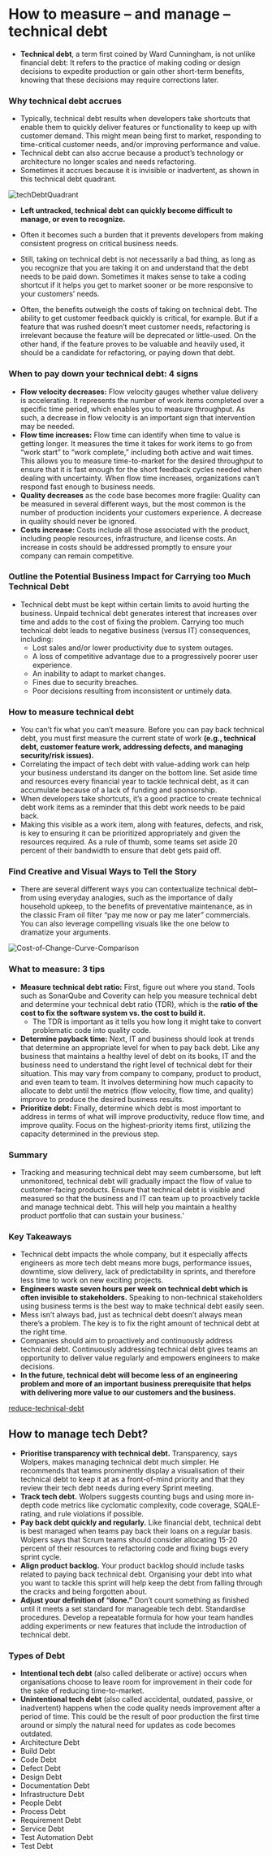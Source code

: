 # How to measure – and manage – technical debt

* **Technical debt**, a term first coined by Ward Cunningham, is not unlike financial debt: It refers to the practice of making coding or design decisions to expedite production or gain other short-term benefits, knowing that these decisions may require corrections later. 

### Why technical debt accrues
* Typically, technical debt results when developers take shortcuts that enable them to quickly deliver features or functionality to keep up with customer demand. This might mean being first to market, responding to time-critical customer needs, and/or improving performance and value. 
* Technical debt can also accrue because a product’s technology or architecture no longer scales and needs refactoring.
* Sometimes it accrues because it is invisible or inadvertent, as shown in this technical debt quadrant.

![techDebtQuadrant](https://martinfowler.com/bliki/images/techDebtQuadrant.png)

* **Left untracked, technical debt can quickly become difficult to manage, or even to recognize.** 
* Often it becomes such a burden that it prevents developers from making consistent progress on critical business needs.
* Still, taking on technical debt is not necessarily a bad thing, as long as you recognize that you are taking it on and understand that the debt needs to be paid down. Sometimes it makes sense to take a coding shortcut if it helps you get to market sooner or be more responsive to your customers’ needs.

* Often, the benefits outweigh the costs of taking on technical debt. The ability to get customer feedback quickly is critical, for example. But if a feature that was rushed doesn’t meet customer needs, refactoring is irrelevant because the feature will be deprecated or little-used. On the other hand, if the feature proves to be valuable and heavily used, it should be a candidate for refactoring, or paying down that debt.

### When to pay down your technical debt: 4 signs
* **Flow velocity decreases:** Flow velocity gauges whether value delivery is accelerating. It represents the number of work items completed over a specific time period, which enables you to measure throughput. As such, a decrease in flow velocity is an important sign that intervention may be needed.
* **Flow time increases:** Flow time can identify when time to value is getting longer. It measures the time it takes for work items to go from “work start” to “work complete,” including both active and wait times. This allows you to measure time-to-market for the desired throughput to ensure that it is fast enough for the short feedback cycles needed when dealing with uncertainty. When flow time increases, organizations can’t respond fast enough to business needs.
* **Quality decreases** as the code base becomes more fragile: Quality can be measured in several different ways, but the most common is the number of production incidents your customers experience. A decrease in quality should never be ignored.
* **Costs increase:** Costs include all those associated with the product, including people resources, infrastructure, and license costs. An increase in costs should be addressed promptly to ensure your company can remain competitive.

### Outline the Potential Business Impact for Carrying too Much Technical Debt
* Technical debt must be kept within certain limits to avoid hurting the business. Unpaid technical debt generates interest that increases over time and adds to the cost of fixing the problem. Carrying too much technical debt leads to negative business (versus IT) consequences, including:
  * Lost sales and/or lower productivity due to system outages.
  * A loss of competitive advantage due to a progressively poorer user experience.
  * An inability to adapt to market changes.
  * Fines due to security breaches.
  * Poor decisions resulting from inconsistent or untimely data.

### How to measure technical debt
* You can’t fix what you can’t measure. Before you can pay back technical debt, you must first measure the current state of work **(e.g., technical debt, customer feature work, addressing defects, and managing security/risk issues).** 
* Correlating the impact of tech debt with value-adding work can help your business understand its danger on the bottom line. Set aside time and resources every financial year to tackle technical debt, as it can accumulate because of a lack of funding and sponsorship.
* When developers take shortcuts, it’s a good practice to create technical debt work items as a reminder that this debt work needs to be paid back.
* Making this visible as a work item, along with features, defects, and risk, is key to ensuring it can be prioritized appropriately and given the resources required. As a rule of thumb, some teams set aside 20 percent of their bandwidth to ensure that debt gets paid off.

### Find Creative and Visual Ways to Tell the Story
* There are several different ways you can contextualize technical debt–from using everyday analogies, such as the importance of daily household upkeep, to the benefits of preventative maintenance, as in the classic Fram oil filter “pay me now or pay me later” commercials. You can also leverage compelling visuals like the one below to dramatize your arguments.

![Cost-of-Change-Curve-Comparison](https://3ovyg21t17l11k49tk1oma21-wpengine.netdna-ssl.com/wp-content/uploads/2020/04/Cost-of-Change-Curve-Comparison-LM-01-scaled.jpg)

### What to measure: 3 tips
* **Measure technical debt ratio:** First, figure out where you stand. Tools such as SonarQube and Coverity can help you measure technical debt and determine your technical debt ratio (TDR), which is the **ratio of the cost to fix the software system vs. the cost to build it.**
  * The TDR is important as it tells you how long it might take to convert problematic code into quality code.
* **Determine payback time:** Next, IT and business should look at trends that determine an appropriate level for when to pay back debt. Like any business that maintains a healthy level of debt on its books, IT and the business need to understand the right level of technical debt for their situation. This may vary from company to company, product to product, and even team to team. It involves determining how much capacity to allocate to debt until the metrics (flow velocity, flow time, and quality) improve to produce the desired business results.
* **Prioritize debt:** Finally, determine which debt is most important to address in terms of what will improve productivity, reduce flow time, and improve quality. Focus on the highest-priority items first, utilizing the capacity determined in the previous step.

### Summary
* Tracking and measuring technical debt may seem cumbersome, but left unmonitored, technical debt will gradually impact the flow of value to customer-facing products. Ensure that technical debt is visible and measured so that the business and IT can team up to proactively tackle and manage technical debt. This will help you maintain a healthy product portfolio that can sustain your business.'

### Key Takeaways
- Technical debt impacts the whole company, but it especially affects engineers as more tech debt means more bugs, performance issues, downtime, slow delivery, lack of predictability in sprints, and therefore less time to work on new exciting projects.
- **Engineers waste seven hours per week on technical debt which is often invisible to stakeholders.** Speaking to non-technical stakeholders using business terms is the best way to make technical debt easily seen.
- Mess isn’t always bad, just as technical debt doesn’t always mean there’s a problem. The key is to fix the right amount of technical debt at the right time.
- Companies should aim to proactively and continuously address technical debt. Continuously addressing technical debt gives teams an opportunity to deliver value regularly and empowers engineers to make decisions. 
- **In the future, technical debt will become less of an engineering problem and more of an important business prerequisite that helps with delivering more value to our customers and the business.**

[reduce-technical-debt](https://www.infoq.com/articles/reduce-technical-debt/)

## How to manage tech Debt?

- **Prioritise transparency with technical debt.** Transparency, says Wolpers, makes managing technical debt much simpler. He recommends that teams prominently display a visualisation of their technical debt to keep it at as a front-of-mind priority and that they review their tech debt needs during every Sprint meeting.
- **Track tech debt.** Wolpers suggests counting bugs and using more in-depth code metrics like cyclomatic complexity, code coverage, SQALE-rating, and rule violations if possible.
- **Pay back debt quickly and regularly.** Like financial debt, technical debt is best managed when teams pay back their loans on a regular basis. Wolpers says that Scrum teams should consider allocating 15-20 percent of their resources to refactoring code and fixing bugs every sprint cycle.
- **Align product backlog.** Your product backlog should include tasks related to paying back technical debt. Organising your debt into what you want to tackle this sprint will help keep the debt from falling through the cracks and being forgotten about.
- **Adjust your definition of “done.”** Don’t count something as finished until it meets a set standard for manageable tech debt.
Standardise procedures. Develop a repeatable formula for how your team handles adding experiments or new features that include the introduction of technical debt.


### Types of Debt
- **Intentional tech debt** (also called deliberate or active) occurs when organisations choose to leave room for improvement in their code for the sake of reducing time-to-market.
- **Unintentional tech debt** (also called accidental, outdated, passive, or inadvertent) happens when the code quality needs improvement after a period of time. This could be the result of poor production the first time around or simply the natural need for updates as code becomes outdated.
- Architecture Debt
- Build Debt
- Code Debt
- Defect Debt
- Design Debt
- Documentation Debt
- Infrastructure Debt
- People Debt
- Process Debt
- Requirement Debt
- Service Debt
- Test Automation Debt
- Test Debt

